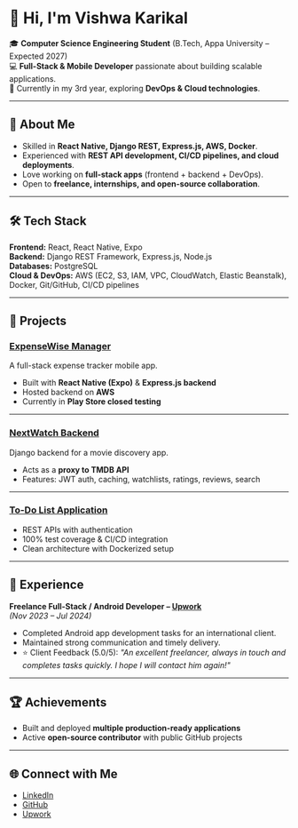 # 👋 Hi, I'm Vishwa Karikal

🎓 **Computer Science Engineering Student** (B.Tech, Appa University – Expected 2027)  
💻 **Full-Stack & Mobile Developer** passionate about building scalable applications.  
🌱 Currently in my 3rd year, exploring **DevOps & Cloud technologies**.  

---

## 🚀 About Me
- Skilled in **React Native, Django REST, Express.js, AWS, Docker**.  
- Experienced with **REST API development, CI/CD pipelines, and cloud deployments**.  
- Love working on **full-stack apps** (frontend + backend + DevOps).  
- Open to **freelance, internships, and open-source collaboration**.  

---

## 🛠️ Tech Stack

**Frontend:** React, React Native, Expo  
**Backend:** Django REST Framework, Express.js, Node.js  
**Databases:** PostgreSQL  
**Cloud & DevOps:** AWS (EC2, S3, IAM, VPC, CloudWatch, Elastic Beanstalk), Docker, Git/GitHub, CI/CD pipelines  

---

## 📱 Projects

### [ExpenseWise Manager](https://play.google.com/store/apps/details?id=com.vishwa567.fintech)
A full-stack expense tracker mobile app.  
- Built with **React Native (Expo)** & **Express.js backend**  
- Hosted backend on **AWS**  
- Currently in **Play Store closed testing**  

---

### [NextWatch Backend](https://github.com/vishwa-glitch/nextwatch-api)
Django backend for a movie discovery app.  
- Acts as a **proxy to TMDB API**  
- Features: JWT auth, caching, watchlists, ratings, reviews, search  

---

### [To-Do List Application](https://github.com/vishwa-glitch/Todo)
- REST APIs with authentication  
- 100% test coverage & CI/CD integration  
- Clean architecture with Dockerized setup  

---

## 💼 Experience

**Freelance Full-Stack / Android Developer – [Upwork](https://www.upwork.com/freelancers/~013dc9d9aa14ffeacc?mp_source=share)**  
*(Nov 2023 – Jul 2024)*  
- Completed Android app development tasks for an international client.  
- Maintained strong communication and timely delivery.  
- ⭐ Client Feedback (5.0/5): *"An excellent freelancer, always in touch and completes tasks quickly. I hope I will contact him again!"*  

---

## 🏆 Achievements
- Built and deployed **multiple production-ready applications**  
- Active **open-source contributor** with public GitHub projects  

---

## 🌐 Connect with Me
- [LinkedIn](https://www.linkedin.com/in/vishwa555)  
- [GitHub](https://github.com/vishwa-glitch)  
- [Upwork](https://www.upwork.com/freelancers/~013dc9d9aa14ffeacc?mp_source=share)  

